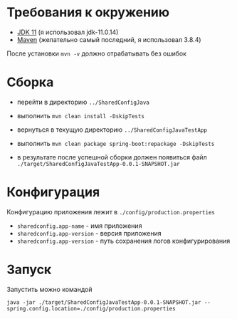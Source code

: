 # Требования к окружению
- [JDK 11](https://www.oracle.com/java/technologies/downloads/#java11) (я использовал jdk-11.0.14)
- [Maven](https://maven.apache.org/install.html) (желательно самый последний, я использовал 3.8.4)
 
После установки ```mvn -v``` должно отрабатывать без ошибок

# Сборка

- перейти в директорию ```../SharedConfigJava```

- выполнить 
```mvn clean install -DskipTests```

- вернуться в текущую директорию ```../SharedConfigJavaTestApp```

- выполнить 
```mvn clean package spring-boot:repackage -DskipTests```

- в результате после успешной сборки должен появиться файл
```./target/SharedConfigJavaTestApp-0.0.1-SNAPSHOT.jar```

# Конфигурация

Конфигурацию приложения лежит в ```./config/production.properties```

- ```sharedconfig.app-name``` - имя приложения
- ```sharedconfig.app-version``` - версия приложения
- ```sharedconfig.app-version``` - путь сохранения логов конфигурирования

# Запуск

Запустить можно командой 

```java -jar ./target/SharedConfigJavaTestApp-0.0.1-SNAPSHOT.jar --spring.config.location=./config/production.properties```

